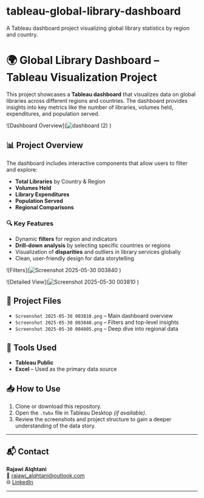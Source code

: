 # tableau-global-library-dashboard
A Tableau dashboard project visualizing global library statistics by region and country.
# 🌍 Global Library Dashboard – Tableau Visualization Project

This project showcases a **Tableau dashboard** that visualizes data on global libraries across different regions and countries. The dashboard provides insights into key metrics like the number of libraries, volumes held, expenditures, and population served.

![Dashboard Overview](![dashboard (2)](https://github.com/user-attachments/assets/07c53cb1-0247-42a8-95ab-50eeab026d20)
)

## 📊 Project Overview

The dashboard includes interactive components that allow users to filter and explore:
- **Total Libraries** by Country & Region
- **Volumes Held**
- **Library Expenditures**
- **Population Served**
- **Regional Comparisons**

### 🔍 Key Features
- Dynamic **filters** for region and indicators
- **Drill-down analysis** by selecting specific countries or regions
- Visualization of **disparities** and outliers in library services globally
- Clean, user-friendly design for data storytelling

![Filters](![Screenshot 2025-05-30 003840](https://github.com/user-attachments/assets/e1f63e68-7273-4618-87ef-bbe58dd60ccc)
)

![Detailed View](![Screenshot 2025-05-30 003810](https://github.com/user-attachments/assets/40021b82-1d86-41b0-bb19-98fddca457bd)
)


## 📂 Project Files
- `Screenshot 2025-05-30 003810.png` – Main dashboard overview
- `Screenshot 2025-05-30 003840.png` – Filters and top-level insights
- `Screenshot 2025-05-30 004005.png` – Deep dive into regional data

## 🧰 Tools Used
- **Tableau Public**
- **Excel** – Used as the primary data source


## 📥 How to Use
1. Clone or download this repository.
2. Open the `.twbx` file in Tableau Desktop *(if available)*.
3. Review the screenshots and project structure to gain a deeper understanding of the data story.

---

## 📬 Contact
**Rajawi Alqhtani**  
📧 rajawi_alqhtani@outlook.com  
🌐 [LinkedIn](https://www.linkedin.com/in/rajawi-alqahtani-08a138220)

---


